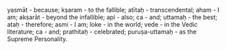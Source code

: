 yasmāt - because; kṣaram - to the fallible; atītaḥ - transcendental; aham - I am; akṣarāt - beyond the infallible; api - also; ca - and; uttamaḥ - the best; ataḥ - therefore; asmi - I am; loke - in the world; vede - in the Vedic literature; ca - and; prathitaḥ - celebrated; puruṣa-uttamaḥ - as the Supreme Personality.